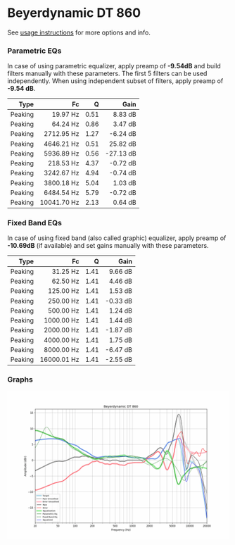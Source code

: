 # Beyerdynamic DT 860
See [usage instructions](https://github.com/jaakkopasanen/AutoEq#usage) for more options and info.

### Parametric EQs
In case of using parametric equalizer, apply preamp of **-9.54dB** and build filters manually
with these parameters. The first 5 filters can be used independently.
When using independent subset of filters, apply preamp of **-9.54 dB**.

| Type    | Fc          |    Q | Gain      |
|--------:|------------:|-----:|----------:|
| Peaking | 19.97 Hz    | 0.51 | 8.83 dB   |
| Peaking | 64.24 Hz    | 0.86 | 3.47 dB   |
| Peaking | 2712.95 Hz  | 1.27 | -6.24 dB  |
| Peaking | 4646.21 Hz  | 0.51 | 25.82 dB  |
| Peaking | 5936.89 Hz  | 0.56 | -27.13 dB |
| Peaking | 218.53 Hz   | 4.37 | -0.72 dB  |
| Peaking | 3242.67 Hz  | 4.94 | -0.74 dB  |
| Peaking | 3800.18 Hz  | 5.04 | 1.03 dB   |
| Peaking | 6484.54 Hz  | 5.79 | -0.72 dB  |
| Peaking | 10041.70 Hz | 2.13 | 0.64 dB   |

### Fixed Band EQs
In case of using fixed band (also called graphic) equalizer, apply preamp of **-10.69dB**
(if available) and set gains manually with these parameters.

| Type    | Fc          |    Q | Gain     |
|--------:|------------:|-----:|---------:|
| Peaking | 31.25 Hz    | 1.41 | 9.66 dB  |
| Peaking | 62.50 Hz    | 1.41 | 4.46 dB  |
| Peaking | 125.00 Hz   | 1.41 | 1.53 dB  |
| Peaking | 250.00 Hz   | 1.41 | -0.33 dB |
| Peaking | 500.00 Hz   | 1.41 | 1.24 dB  |
| Peaking | 1000.00 Hz  | 1.41 | 1.44 dB  |
| Peaking | 2000.00 Hz  | 1.41 | -1.87 dB |
| Peaking | 4000.00 Hz  | 1.41 | 1.75 dB  |
| Peaking | 8000.00 Hz  | 1.41 | -6.47 dB |
| Peaking | 16000.01 Hz | 1.41 | -2.55 dB |

### Graphs
![](./Beyerdynamic%20DT%20860.png)